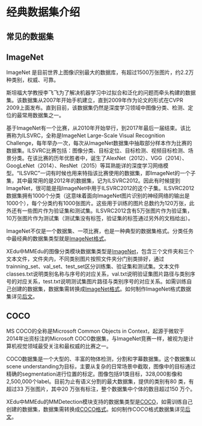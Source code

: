 # 经典数据集介绍

## 常见的数据集

## ImageNet

ImageNet 是目前世界上图像识别最大的数据库，有超过1500万张图片，约2.2万种类别，权威、可靠。 

斯坦福大学教授李飞飞为了解决机器学习中过拟合和泛化的问题而牵头构建的数据集。该数据集从2007年开始手机建立，直到2009年作为论文的形式在CVPR 2009上面发布。直到目前，该数据集仍然是深度学习领域中图像分类、检测、定位的最常用数据集之一。

基于ImageNet有一个比赛，从2010年开始举行，到2017年最后一届结束。该比赛称为ILSVRC，全称是ImageNet Large-Scale Visual Recognition Challenge，每年举办一次，每次从ImageNet数据集中抽取部分样本作为比赛的数据集。ILSVRC比赛包括：图像分类、目标定位、目标检测、视频目标检测、场景分类。在该比赛的历年优胜者中，诞生了AlexNet（2012）、VGG（2014）、GoogLeNet（2014）、ResNet（2015）等耳熟能详的深度学习网络模型。“ILSVRC”一词有时候也用来特指该比赛使用的数据集，即ImageNet的一个子集，其中最常用的是2012年的数据集，记为ILSVRC2012。因此有时候提到ImageNet，很可能是指ImageNet中用于ILSVRC2012的这个子集。ILSVRC2012数据集拥有1000个分类（这意味着面向ImageNet图片识别的神经网络的输出是1000个），每个分类约有1000张图片。这些用于训练的图片总数约为120万张，此外还有一些图片作为验证集和测试集。ILSVRC2012含有5万张图片作为验证集，10万张图片作为测试集（测试集没有标签，验证集的标签通过另外的文档给出）。

ImageNet不仅是一个数据集、一项比赛，也是一种典型的数据集格式。分类任务中最经典的数据集类型就是[ImageNet格式](https://xedu.readthedocs.io/zh/latest/mmedu/introduction.html#imagenet)。

XEdu中MMEdu的图像分类模块数据集类型是[ImageNet](https://xedu.readthedocs.io/zh/latest/mmedu/introduction.html#imagenet)，包含三个文件夹和三个文本文件，文件夹内，不同类别图片按照文件夹分门别类排好，通过trainning_set、val_set、test_set区分训练集、验证集和测试集。文本文件classes.txt说明类别名称与序号的对应关系，val.txt说明验证集图片路径与类别序号的对应关系，test.txt说明测试集图片路径与类别序号的对应关系。如需训练自己创建的数据集，数据集需转换成[ImageNet格式](https://xedu.readthedocs.io/zh/latest/mmedu/introduction.html#imagenet)。如何制作ImageNet格式数据集详见[后文](file:///D:/XEdu-docs/build/html/dl_library/howtomake_imagenet.html#imagenet)。


## COCO

MS COCO的全称是Microsoft Common Objects in Context，起源于微软于2014年出资标注的Microsoft COCO数据集，与ImageNet竞赛一样，被视为是计算机视觉领域最受关注和最权威的比赛之一。 

COCO数据集是一个大型的、丰富的物体检测，分割和字幕数据集。这个数据集以scene understanding为目标，主要从复杂的日常场景中截取，图像中的目标通过精确的segmentation进行位置的标定。图像包括91类目标，328,000影像和2,500,000个label。目前为止有语义分割的最大数据集，提供的类别有80 类，有超过33 万张图片，其中20 万张有标注，整个数据集中个体的数目超过150 万个。

XEdu中MMEdu的MMDetection模块支持的数据集类型是[COCO](https://xedu.readthedocs.io/zh/latest/mmedu/introduction.html#coco)，如需训练自己创建的数据集，数据集需转换成[COCO格式](https://xedu.readthedocs.io/zh/latest/mmedu/introduction.html#coco)。如何制作COCO格式数据集详见[后文](file:///D:/XEdu-docs/build/html/dl_library/howtomake_coco.html#coco)。
